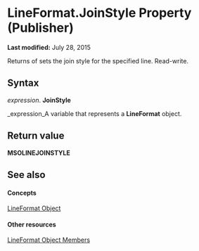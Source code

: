
# LineFormat.JoinStyle Property (Publisher)

 **Last modified:** July 28, 2015

Returns of sets the join style for the specified line. Read-write.

## Syntax

 _expression_. **JoinStyle**

 _expression_A variable that represents a  **LineFormat** object.


## Return value

 **MSOLINEJOINSTYLE**


## See also


#### Concepts


 [LineFormat Object](9c973f5a-b2d2-78b1-24c3-350f1ba4c2ab.md)
#### Other resources


 [LineFormat Object Members](3cd47530-e104-34b9-9f14-937061830a61.md)

